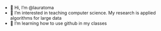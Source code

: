 - 👋 Hi, I’m @lauratoma
- 👀 I’m interested in teaching computer science. My research is applied algorithms for large data
- 🌱 I’m  learning how to use github in my classes



<!---
lauratoma/lauratoma is a ✨ special ✨ repository because its `README.md` (this file) appears on your GitHub profile.
You can click the Preview link to take a look at your changes.
--->
